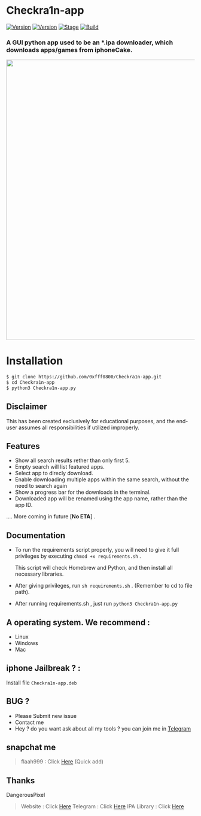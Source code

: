 # Checkra1n-app

[![Version](https://img.shields.io/badge/Brutesploit-1.1.0-brightgreen.svg?maxAge=259200)]()
[![Version](https://img.shields.io/badge/Codename-Pretty-red.svg?maxAge=259200)]()
[![Stage](https://img.shields.io/badge/Release-Stable-brightgreen.svg)]()
[![Build](https://img.shields.io/badge/Supported_OS-Linux-orange.svg)]()

### A GUI python app used to be an *.ipa downloader, which downloads apps/games from iphoneCake.

<img src="https://j.top4top.io/p_2725bblac1.png" width="750">




# Installation
```bash
$ git clone https://github.com/0xfff0800/Checkra1n-app.git
$ cd Checkra1n-app
$ python3 Checkra1n-app.py 
```

## Disclaimer

 This has been created exclusively for educational purposes, and the end-user assumes all responsibilities if utilized improperly.



## Features

- Show all search results rether than only first 5.
- Empty search will list featured apps.
- Select app to direcly download.
- Enable downloading multiple apps within the same search, without the need to search again
- Show a progress bar for the downloads in the terminal.
- Downloaded app will be renamed using the app name, rather than the app ID.

  
.... More coming in future [**No ETA**] .


## Documentation

- To run the requirements script properly, you will need to give it full privileges by executing ```chmod +x requirements.sh``` .

  This script will check Homebrew and Python, and then install all necessary libraries.

- After giving privileges, run ```sh requirements.sh``` . (Remember to cd to file path).

- After running requirements.sh , just run ```python3 Checkra1n-app.py```



## A operating system. We recommend :
- Linux 
- Windows
- Mac
  
## iphone Jailbreak ? :
Install file ```Checkra1n-app.deb```

## BUG ? 
- Please Submit new issue 
- Contact me
- Hey ? do you want ask about all my tools ? you can join me in [Telegram](https://T.me/flaah999)


 ## snapchat me
 > flaah999 : Click [Here](https://www.snapchat.com/add/flaah999) (Quick add)

 ## Thanks 
 DangerousPixel
 > Website : Click [Here](https://dpixel.co)
 > Telegram : Click [Here](https://t.me/xdanpixel)
 > IPA Library : Click [Here](https://t.me/dpixel)

 
